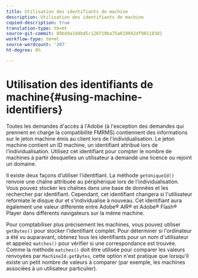 ```yaml
---
title: Utilisation des identifiants de machine
description: Utilisation des identifiants de machine
copied-description: true
translation-type: tm+mt
source-git-commit: 89bdda1d4bd5c126f19ba75a819942df901183d1
workflow-type: tm+mt
source-wordcount: '207'
ht-degree: 0%

---
```



# Utilisation des identifiants de machine{#using-machine-identifiers}

Toutes les demandes d&#39;accès à l&#39;Adobe (à l&#39;exception des demandes qui prennent en charge la compatibilité FMRMS) contiennent des informations sur le jeton machine émis au client lors de l&#39;individualisation. Le jeton machine contient un ID machine, un identifiant attribué lors de l’individualisation. Utilisez cet identifiant pour compter le nombre de machines à partir desquelles un utilisateur a demandé une licence ou rejoint un domaine.

Il existe deux façons d’utiliser l’identifiant. La méthode `getUniqueId()` renvoie une chaîne attribuée au périphérique lors de l&#39;individualisation. Vous pouvez stocker les chaînes dans une base de données et les rechercher par identifiant. Cependant, cet identifiant changera si l&#39;utilisateur reformate le disque dur et s&#39;individualise à nouveau. Cet identifiant aura également une valeur différente entre Adobe® AIR® et Adobe® Flash® Player dans différents navigateurs sur la même machine.

Pour comptabiliser plus précisément les machines, vous pouvez utiliser `getBytes()` pour stocker l&#39;identifiant complet. Pour déterminer si l&#39;ordinateur a été vu auparavant, obtenez tous les identifiants pour un nom d&#39;utilisateur et appelez `matches()` pour vérifier si une correspondance est trouvée. Comme la méthode `matches()` doit être utilisée pour comparer les valeurs renvoyées par `MachineId.getBytes`, cette option n&#39;est pratique que lorsqu&#39;il existe un petit nombre de valeurs à comparer (par exemple, les machines associées à un utilisateur particulier).
